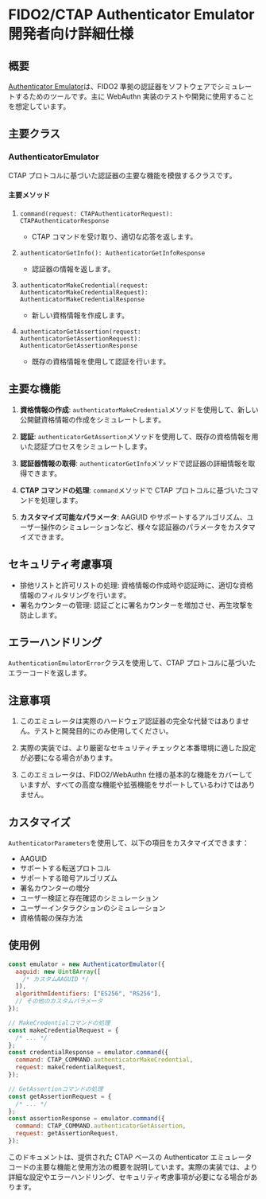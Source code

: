 # FIDO2/CTAP Authenticator Emulator 開発者向け詳細仕様

## 概要

[Authenticator Emulator](../src/authenticator/authenticator-emulator.ts)は、FIDO2 準拠の認証器をソフトウェアでシミュレートするためのツールです。主に WebAuthn 実装のテストや開発に使用することを想定しています。

## 主要クラス

### AuthenticatorEmulator

CTAP プロトコルに基づいた認証器の主要な機能を模倣するクラスです。

#### 主要メソッド

1. `command(request: CTAPAuthenticatorRequest): CTAPAuthenticatorResponse`

   - CTAP コマンドを受け取り、適切な応答を返します。

2. `authenticatorGetInfo(): AuthenticatorGetInfoResponse`

   - 認証器の情報を返します。

3. `authenticatorMakeCredential(request: AuthenticatorMakeCredentialRequest): AuthenticatorMakeCredentialResponse`

   - 新しい資格情報を作成します。

4. `authenticatorGetAssertion(request: AuthenticatorGetAssertionRequest): AuthenticatorGetAssertionResponse`
   - 既存の資格情報を使用して認証を行います。

## 主要な機能

1. **資格情報の作成**: `authenticatorMakeCredential`メソッドを使用して、新しい公開鍵資格情報の作成をシミュレートします。

2. **認証**: `authenticatorGetAssertion`メソッドを使用して、既存の資格情報を用いた認証プロセスをシミュレートします。

3. **認証器情報の取得**: `authenticatorGetInfo`メソッドで認証器の詳細情報を取得できます。

4. **CTAP コマンドの処理**: `command`メソッドで CTAP プロトコルに基づいたコマンドを処理します。

5. **カスタマイズ可能なパラメータ**: AAGUID やサポートするアルゴリズム、ユーザー操作のシミュレーションなど、様々な認証器のパラメータをカスタマイズできます。

## セキュリティ考慮事項

- 排他リストと許可リストの処理: 資格情報の作成時や認証時に、適切な資格情報のフィルタリングを行います。
- 署名カウンターの管理: 認証ごとに署名カウンターを増加させ、再生攻撃を防止します。

## エラーハンドリング

`AuthenticationEmulatorError`クラスを使用して、CTAP プロトコルに基づいたエラーコードを返します。

## 注意事項

1. このエミュレータは実際のハードウェア認証器の完全な代替ではありません。テストと開発目的にのみ使用してください。

2. 実際の実装では、より厳密なセキュリティチェックと本番環境に適した設定が必要になる場合があります。

3. このエミュレータは、FIDO2/WebAuthn 仕様の基本的な機能をカバーしていますが、すべての高度な機能や拡張機能をサポートしているわけではありません。

## カスタマイズ

`AuthenticatorParameters`を使用して、以下の項目をカスタマイズできます：

- AAGUID
- サポートする転送プロトコル
- サポートする暗号アルゴリズム
- 署名カウンターの増分
- ユーザー検証と存在確認のシミュレーション
- ユーザーインタラクションのシミュレーション
- 資格情報の保存方法

## 使用例

```javascript
const emulator = new AuthenticatorEmulator({
  aaguid: new Uint8Array([
    /* カスタムAAGUID */
  ]),
  algorithmIdentifiers: ["ES256", "RS256"],
  // その他のカスタムパラメータ
});

// MakeCredentialコマンドの処理
const makeCredentialRequest = {
  /* ... */
};
const credentialResponse = emulator.command({
  command: CTAP_COMMAND.authenticatorMakeCredential,
  request: makeCredentialRequest,
});

// GetAssertionコマンドの処理
const getAssertionRequest = {
  /* ... */
};
const assertionResponse = emulator.command({
  command: CTAP_COMMAND.authenticatorGetAssertion,
  request: getAssertionRequest,
});
```

このドキュメントは、提供された CTAP ベースの Authenticator エミュレータコードの主要な機能と使用方法の概要を説明しています。実際の実装では、より詳細な設定やエラーハンドリング、セキュリティ考慮事項が必要になる場合があります。

